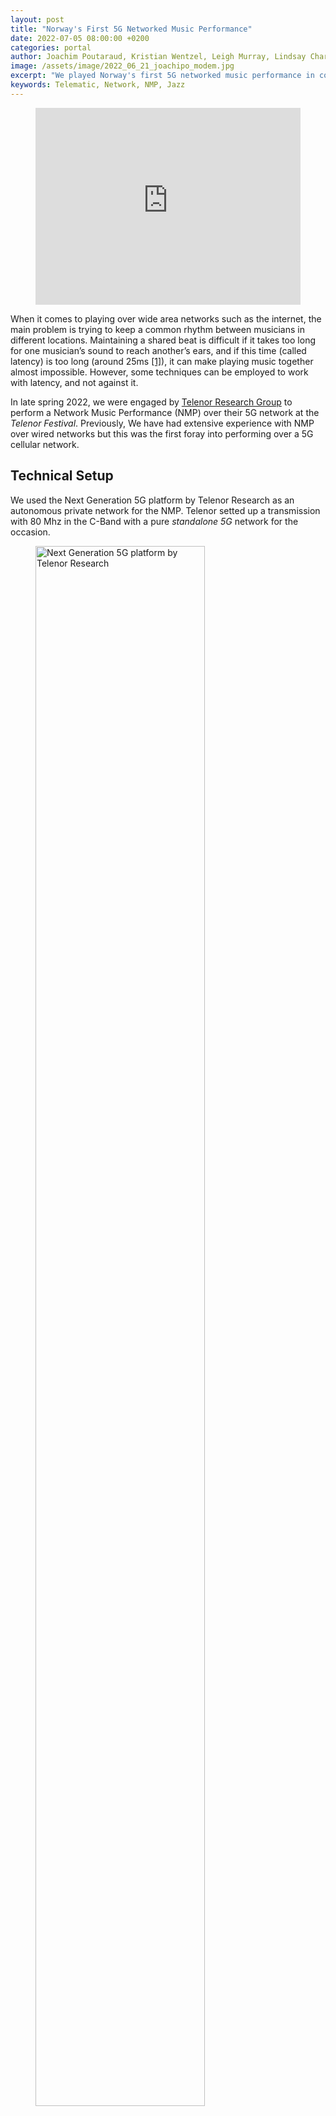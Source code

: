 ```yaml
---
layout: post
title: "Norway's First 5G Networked Music Performance"
date: 2022-07-05 08:00:00 +0200
categories: portal
author: Joachim Poutaraud, Kristian Wentzel, Leigh Murray, Lindsay Charles
image: /assets/image/2022_06_21_joachipo_modem.jpg
excerpt: "We played Norway's first 5G networked music performance in collaboration with Telenor Research."
keywords: Telematic, Network, NMP, Jazz
---
```

<figure style="float: none">
   <iframe
      width="100%"
      height="315"
      src="https://www.youtube.com/embed/UDqO1gerwL0"
      title="YouTube video player"
      frameborder="0"
      allow="accelerometer; autoplay; clipboard-write; encrypted-media; gyroscope; picture-in-picture" allowfullscreen>
      </iframe>
  <figcaption></figcaption>
</figure>

When it comes to playing over wide area networks such as the internet, the main problem is trying to keep a common rhythm between musicians in different locations. Maintaining a shared beat is difficult if it takes too long for one musician’s sound to reach another’s ears, and if this time (called latency) is too long (around 25ms [[1]](#references)), it can make playing music together almost impossible. However, some techniques can be employed to work with latency, and not against it.

In late spring 2022, we were engaged by [Telenor Research Group](https://www.telenor.com/innovation/research/) to perform a Network Music Performance (NMP) over their 5G network at the *Telenor Festival*. Previously, We have had extensive experience with NMP over wired networks but this was the first foray into performing over a 5G cellular network.

## **Technical Setup**

We used the Next Generation 5G platform by Telenor Research as an autonomous private network for the NMP. Telenor setted up a transmission with 80 Mhz in the C-Band with a pure *standalone 5G* network for the occasion.

<figure style="float: none">
   <img src="/assets/image/2022_07_07_joachipo_5Ggraph.png" alt="Next Generation 5G platform by Telenor Research" title="" width="80%" />
   <figcaption><i>Next Generation 5G platform by Telenor Research</i></figcaption>
</figure>

To connect, we used a pair of [Huawei H138-380 CPE Pro 3 5G](https://nettbutikk.emcom.no/) routers and [NMP Portable Kits](https://github.com/MCT-master/NMP-Portable-Kits/wiki) to facilitate ultra-low-latency music performances between two remote locations. These portable kits are essentially bundles of high-end software, audio/video peripherals and networking tools that can provide the lowest possible latency on audio/video transmissions over the network.

### **Audio transmission**
For transmitting audio through the network, we narrowed our options to [LOLA](lola.conts.it/) Low Latency, developed by GARR and Conservatorio G.Tartini in Italy, is a unique audio-visual streaming technology, which enables musicians to play together in real-time and [JackTrip](https://www.jacktrip.org/), a popular audio transmission application developed by CCRMA at Stanford University (USA). In comparing the test results and requirements of the project, the 5G could not accommodate the buffering requirements (very small packets) to use LOLA, therefore, we had to use JackTrip  which can work with larger buffer sizes [[2]](#references). We tested different parameters for the buffer and queue sizes and ended up with the following parameters.

<table>
  <tr>
    <th>Buffer size</th>
    <th>Queue buffer</th>
    <th>Latency</th>
    <th>Quality</th>
  </tr>
  <tr>
    <td>256</td>
    <td>4 (default value)</td>
    <td>125 ms</td>
    <td>Bad</td>
  </tr>
  <tr>
    <td>512</td>
    <td>4 (default value)</td>
    <td>163 ms</td>
    <td>Good</td>
  </tr>
  <tr>
    <td>512</td>
    <td>5</td>
    <td>132 ms</td>
    <td>Good</td>
  </tr>
</table>

This relatively large buffer size (512) and queue buffer (5) resulted in 53 milliseconds of latency being added at the receiving end as the audio is buffered before playback, for a total Round Trip Time (RTT) of 132 milliseconds. Regarding the network, we measured a ping delay of 6 ms with an upload bandwidth of 127.44 Mbps against a testing server ([Blix Solutions AS](https://www.blix.com/servers/)). Upload speed was significantly improved over 5G compared to the LAN (average upload speed usually corresponds to 74.96 Mbps for fixed broadband, according to [Speedtest](https://www.speedtest.net/global-index)). While downloading information is more common, NMP requires data to travel in the opposite direction as well. Playing live music on the network needs fast upload speeds in order to send data to the other musician's server.

### **Video transmission**
For transmitting video through the network, we used [OBS Ninja](https://vdo.ninja/) a cutting edge Peer-to-Peer forwarding technology that offers privacy and ultra-low latency. We disabled the audio and added the maximum resolution for the video source.

## **Setup locations : Mainstage and Villa Haraløkka**



### **Setup at the Mainstage**
The mainstage was at the Telenor HQ itself, a tent was set up next to the 5G on wheels trailer.

- [NMP Portable Kit](https://github.com/MCT-master/NMP-Portable-Kits/wiki)
- A condenser mic for the saxophone (played by Joachim)
- An SM58 mic to communicate and for announcements
- A Pair of Genelec 8030a speakers as PA system
- A Large screen for showing the video received from ‘Villa Haraløkka’
- A XA series Canon video camera

<figure style="float: none">
   <img src="/assets/image/2022_07_05_lindsay_mainstage.jpg" alt="Kristian performing at Villa Haraløkka" title="" width="auto" />
   <figcaption><i>Mainstage</i></figcaption>
</figure>



### **Setup at the Villa Haraløkka**
The Villa is located around 300 meters from the mainstage.

- NMP Portable Kit
- Two line in for the Keyboard. (played by Kristian)
- Two SM58 microphones for communication
- A pair of Genelec 8020a speakers for monitoring
- A XA series Canon video camera


<figure style="float: none">
   <img src="/assets/image/2022_06_24_joachipo_villa.jpg" alt="Kristian performing at Villa Haraløkka" title="" width="auto" />
   <figcaption><i>Kristian performing at Villa Haraløkka</i></figcaption>
</figure>
## **Performance Reflections**

Kristian and Joachim decided to play two jazz standards ([**A Child Is Born**](https://www.youtube.com/watch?v=-M2ADUgffFE) written by Thad Jones in 1969, and [**A Night in Tunisia**](https://www.youtube.com/watch?v=v3GhgSTzAxw) written by Dizzy Gillespie around 1940–42) with medium tempo as it can tolerate slight deviations in the playing of the melody and can leave some place for the development of the melody between the chords.

<figure style="float: none">
   <iframe
      width="100%"
      height="315"
      src="https://www.youtube.com/embed/WGTF7fL8w-Q"
      title="YouTube video player"
      frameborder="0"
      allow="accelerometer; autoplay; clipboard-write; encrypted-media; gyroscope; picture-in-picture"
      allowfullscreen>
   </iframe>
  <figcaption></figcaption>
</figure>



For Kristian, the tempo and style of song had a direct influence on how much latency could be tolerated. Consequently, difficulties in synchronizing timing for up tempo standards were experienced. This has already been studied in a previous blogpost on [Mastering Latency](https://mct-master.github.io/portal/2022/02/21/joachipo-measuring-latency.html).

In preparation for this NMP, we practiced over the Local Area Network (LAN) at UiO with artificially added latency. For the ballad “A Child Is Born”, it felt quite good to perform even when we had high latency. The more rhythmic “A Night In Tunisia” was a bit harder with high latency, where Kristian had to keep the focus mostly on his own playing so as to not lose the groove.

<figure style="float: none">
   <img src="/assets/image/2022_06_24_joachipo_telenor.jpg" alt="Telenor Festival 2022" title="" width="auto" />
   <figcaption><i>Network Musical Performance in Telenor Festival 2O22</i></figcaption>
</figure>

Furthermore, there was not a significant difference in playing over 5G compared to the UiO LAN with added latency from the musicians point of view. The advantageous part of it was that the 5G had higher upload speeds compared to LAN which is mentioned in the technical section.

### References

**[1]** Carôt, A., & Werner, C. (2009). *Fundamentals and principles of musical telepresence*. Journal of Science and Technology of the Arts, 1(1), 26-37. https://doi.org/10.7559/citarj.v1i1.6

**[2]** Fasciani, S., & Tidermann, A. (2022, April 11). [5G Networked Music Performances - Will It Work?](https://mct-master.github.io/portal/2022/04/11/aleksati-5g-nmp.html)
